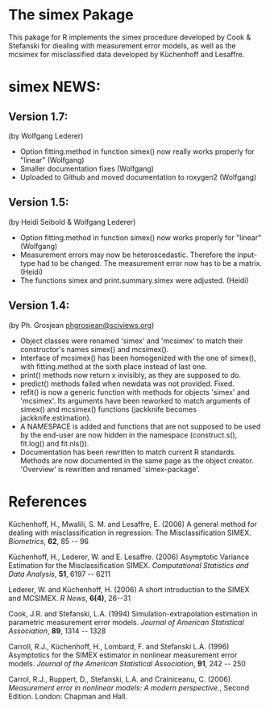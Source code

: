 # The simex Pakage

This pakage for R implements the simex procedure developed by Cook & Stefanski for diealing with measurement error models, as well as the mcsimex for misclassified data developed by Küchenhoff and Lesaffre.

# simex NEWS:

## Version 1.7:
(by Wolfgang Lederer)

- Option fitting.method in function simex() now really works properly for "linear" (Wolfgang)
- Smaller documentation fixes (Wolfgang)
- Uploaded to Github and moved documentation to roxygen2 (Wolfgang)

## Version 1.5:
(by Heidi Seibold & Wolfgang Lederer)

- Option fitting.method in function simex() now works properly for "linear" (Wolfgang)
- Measurement errors may now be heteroscedastic. Therefore the input-type had to be changed. The measurement error now has to be a  matrix. (Heidi)
- The functions simex and print.summary.simex were adjusted. (Heidi)

## Version 1.4:
(by Ph. Grosjean <phgrosjean@sciviews.org>)

- Object classes were renamed 'simex' and 'mcsimex' to match their constructor's names simex() and mcsimex().
- Interface of mcsimex() has been homogenized with the one of simex(), with fitting.method at the sixth place instead of last one.
- print() methods now return x invisibly, as they are supposed to do.
- predict() methods failed when newdata was not provided. Fixed.
- refit() is now a generic function with methods for objects 'simex' and 'mcsimex'. Its arguments have been reworked to match arguments of simex() and mcsimex() functions (jackknife becomes jackknife.estimation).
- A NAMESPACE is added and functions that are not supposed to be used by the end-user are now hidden in the namespace (construct.s(), fit.log() and fit.nls()).
- Documentation has been rewritten to match current R standards. Methods are now documented in the same page as the object creator. 'Overview' is rewritten and renamed 'simex-package'.

# References

Küchenhoff, H., Mwalili, S. M.  and Lesaffre, E. (2006) A general method for dealing with misclassification in regression: The Misclassification SIMEX. *Biometrics*, **62**, 85 -- 96

Küchenhoff, H., Lederer, W. and E. Lesaffre. (2006) Asymptotic Variance Estimation for the Misclassification SIMEX. *Computational Statistics and Data Analysis*, **51**, 6197 -- 6211

Lederer, W. and Küchenhoff, H. (2006) A short introduction to the SIMEX and MCSIMEX. *R News*, **6(4)**, 26--31

Cook, J.R. and Stefanski, L.A. (1994) Simulation-extrapolation estimation in parametric measurement error models. *Journal of American Statistical Association*, **89**, 1314 -- 1328

Carroll, R.J., Küchenhoff, H., Lombard, F. and Stefanski L.A. (1996) Asymptotics for the SIMEX estimator in nonlinear measurement error models. *Journal of the American Statistical Association*, **91**, 242 -- 250

Carrol, R.J., Ruppert, D., Stefanski, L.A. and Crainiceanu, C. (2006). *Measurement error in nonlinear models: A modern perspective.*, Second Edition. London: Chapman and Hall.
